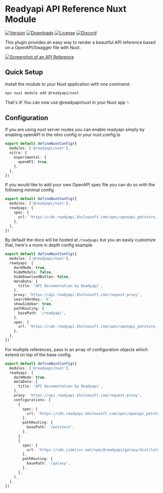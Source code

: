 # Readyapi API Reference Nuxt Module

[![Version](https://img.shields.io/npm/v/%40readyapi/nuxt)](https://www.npmjs.com/package/@readyapi/nuxt)
[![Downloads](https://img.shields.io/npm/dm/%40readyapi/nuxt)](https://www.npmjs.com/package/@readyapi/nuxt)
[![License](https://img.shields.io/npm/l/%40readyapi%2Fnuxt)](https://www.npmjs.com/package/@readyapi/nuxt)
[![Discord](https://img.shields.io/discord/1135330207960678410?style=flat&color=5865F2)](https://discord.gg/readyapi)

This plugin provides an easy way to render a beautiful API reference based on a OpenAPI/Swagger file with Nuxt.

[![Screenshot of an API Reference](https://github.com/khulnasoft/readyapi.js/assets/6176314/178f4e4c-afdf-4c6a-bc72-128ea1786350)](https://docs.readyapi.khulnasoft.com/swagger-editor)

## Quick Setup

Install the module to your Nuxt application with one command:

```bash
npx nuxi module add @readyapi/nuxt
```

That's it! You can now use @readyapi/nuxt in your Nuxt app ✨

## Configuration

If you are using nuxt server routes you can enable readyapi simply by enabling openAPI in the nitro
config in your nuxt.config.ts

```ts
export default defineNuxtConfig({
  modules: ['@readyapi/nuxt'],
  nitro: {
    experimental: {
      openAPI: true,
    },
  },
})
```

If you would like to add your own OpenAPI spec file you can do so with the following minimal config

```ts
export default defineNuxtConfig({
  modules: ['@readyapi/nuxt'],
  readyapi: {
    spec: {
      url: 'https://cdn.readyapi.khulnasoft.com/spec/openapi_petstore.json',
    },
  },
})
```

By default the docs will be hosted at `/readyapi` but you an easily customize that, here's a more in
depth config example.

```ts
export default defineNuxtConfig({
  modules: ['@readyapi/nuxt'],
  readyapi: {
    darkMode: true,
    hideModals: false,
    hideDownloadButton: false,
    metaData: {
      title: 'API Documentation by Readyapi',
    },
    proxy: 'https://api.readyapi.khulnasoft.com/request-proxy',
    searchHotKey: 'k',
    showSidebar: true,
    pathRouting: {
      basePath: '/readyapi',
    },
    spec: {
      url: 'https://cdn.readyapi.khulnasoft.com/spec/openapi_petstore.json',
    },
  },
})
```

For multiple references, pass in an array of configuration objects which extend on top of the base
config.

```ts
export default defineNuxtConfig({
  modules: ['@readyapi/nuxt'],
  readyapi: {
    darkMode: true,
    metaData: {
      title: 'API Documentation by Readyapi',
    },
    proxy: 'https://api.readyapi.khulnasoft.com/request-proxy',
    configurations: [
      {
        spec: {
          url: 'https://cdn.readyapi.khulnasoft.com/spec/openapi_petstore.json',
        },
        pathRouting: {
          basePath: '/petstore',
        },
      },
      {
        spec: {
          url: 'https://cdn.jsdelivr.net/npm/@readyapi/galaxy/dist/latest.json',
        },
        pathRouting: {
          basePath: '/galaxy',
        },
      },
    ],
  },
})
```
